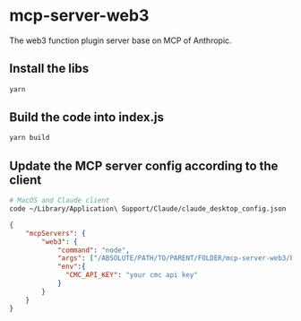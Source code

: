 # mcp-server-web3
The web3 function plugin server base on MCP of Anthropic.

## Install the libs

```sh
yarn
```

## Build the code into index.js
```sh
yarn build
```

## Update the MCP server config according to the client
```sh
# MacOS and Claude client
code ~/Library/Application\ Support/Claude/claude_desktop_config.json
```

```json
{
    "mcpServers": {
        "web3": {
            "command": "node",
            "args": ["/ABSOLUTE/PATH/TO/PARENT/FOLDER/mcp-server-web3/build/index.js"],
            "env":{
              "CMC_API_KEY": "your cmc api key"
            }
        }
    }
}
```